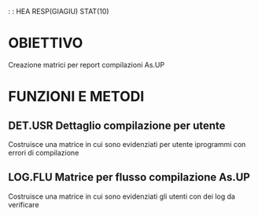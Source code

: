  :  : HEA RESP(GIAGIU) STAT(10)
# OBIETTIVO
Creazione matrici per report compilazioni As.UP

# FUNZIONI E METODI
## DET.USR Dettaglio compilazione per utente
Costruisce una matrice in cui sono evidenziati per utente iprogrammi con errori di compilazione
## LOG.FLU Matrice per flusso compilazione As.UP
Costruisce una matrice in cui sono evidenziati gli utenti con dei log da verificare
